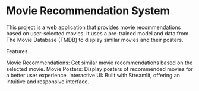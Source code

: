 
# Movie Recommendation System

This project is a web application that provides movie recommendations based on user-selected movies. It uses a pre-trained model and data from The Movie Database (TMDB) to display similar movies and their posters.

Features

Movie Recommendations: Get similar movie recommendations based on the selected movie.
Movie Posters: Display posters of recommended movies for a better user experience.
Interactive UI: Built with Streamlit, offering an intuitive and responsive interface.

